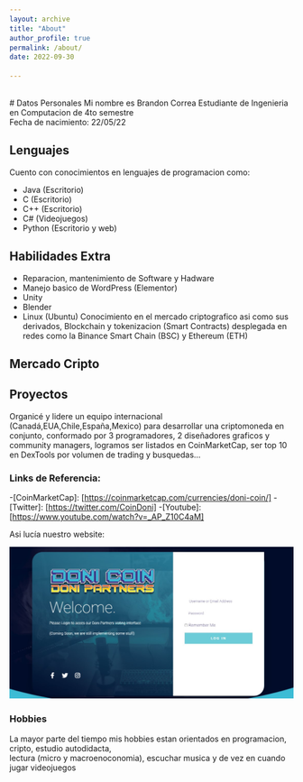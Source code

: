 ```yaml
---
layout: archive
title: "About"
author_profile: true
permalink: /about/
date: 2022-09-30

---
```

<br>
# Datos Personales
Mi nombre es Brandon Correa Estudiante de Ingenieria en Computacion de 4to semestre <br>
Fecha de nacimiento: 22/05/22

## Lenguajes
Cuento con conocimientos en lenguajes de programacion como:
- Java (Escritorio)
- C (Escritorio)
- C++ (Escritorio)
- C# (Videojuegos)
- Python (Escritorio y web)


## Habilidades Extra
- Reparacion, mantenimiento de Software y Hadware
- Manejo basico de WordPress (Elementor)
- Unity
- Blender
- Linux (Ubuntu)
Conocimiento en el mercado criptografico asi como sus derivados, Blockchain y tokenizacion (Smart Contracts)
desplegada en redes como la Binance Smart Chain (BSC) y Ethereum (ETH)

## Mercado Cripto 

## Proyectos
Organicé y lidere un equipo internacional (Canadá,EUA,Chile,España,Mexico) para desarrollar una criptomoneda en conjunto, conformado por 3 programadores, 2 diseñadores graficos y community managers, logramos ser listados en CoinMarketCap, ser top 10 en DexTools por volumen de trading
y busquedas... 
### Links de Referencia: 
-[CoinMarketCap]: [https://coinmarketcap.com/currencies/doni-coin/]
-[Twitter]: [https://twitter.com/CoinDoni]
-[Youtube]: [https://www.youtube.com/watch?v=_AP_Z10C4aM]

Asi lucía nuestro website: 
<p align="left">
<img src="assets/images/LogIn.jpg">
</p>






### Hobbies
La mayor parte del tiempo mis hobbies estan orientados en programacion, cripto, estudio autodidacta,<br>
lectura (micro  y macroenoconomia), escuchar musica y de vez en cuando jugar videojuegos












